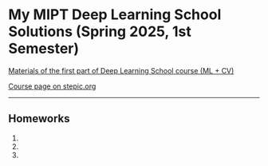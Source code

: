 # My MIPT Deep Learning School Solutions (Spring 2025, 1st Semester)


[Materials of the first part of Deep Learning School course (ML + CV)](https://github.com/DeepLearningSchool/part_1_ml_cv)


[Course page on stepic.org](https://stepik.org/course/230362/info)

---
## Homeworks

1.
2.
3.
